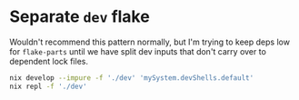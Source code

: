 # Separate `dev` flake

Wouldn't recommend this pattern normally, but I'm trying to keep
deps low for `flake-parts` until we have split dev inputs
that don't carry over to dependent lock files.

```sh
nix develop --impure -f './dev' 'mySystem.devShells.default'
nix repl -f './dev'
```
